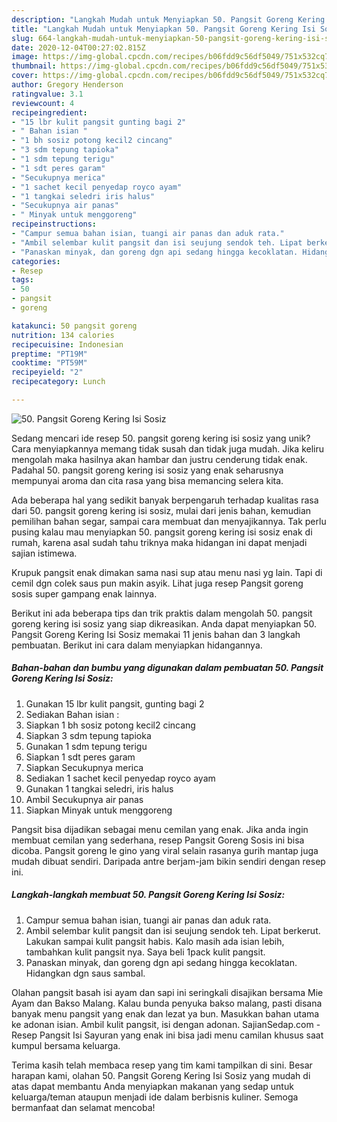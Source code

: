 ```yaml
---
description: "Langkah Mudah untuk Menyiapkan 50. Pangsit Goreng Kering Isi Sosiz, Lezat Sekali"
title: "Langkah Mudah untuk Menyiapkan 50. Pangsit Goreng Kering Isi Sosiz, Lezat Sekali"
slug: 664-langkah-mudah-untuk-menyiapkan-50-pangsit-goreng-kering-isi-sosiz-lezat-sekali
date: 2020-12-04T00:27:02.815Z
image: https://img-global.cpcdn.com/recipes/b06fdd9c56df5049/751x532cq70/50-pangsit-goreng-kering-isi-sosiz-foto-resep-utama.jpg
thumbnail: https://img-global.cpcdn.com/recipes/b06fdd9c56df5049/751x532cq70/50-pangsit-goreng-kering-isi-sosiz-foto-resep-utama.jpg
cover: https://img-global.cpcdn.com/recipes/b06fdd9c56df5049/751x532cq70/50-pangsit-goreng-kering-isi-sosiz-foto-resep-utama.jpg
author: Gregory Henderson
ratingvalue: 3.1
reviewcount: 4
recipeingredient:
- "15 lbr kulit pangsit gunting bagi 2"
- " Bahan isian "
- "1 bh sosiz potong kecil2 cincang"
- "3 sdm tepung tapioka"
- "1 sdm tepung terigu"
- "1 sdt peres garam"
- "Secukupnya merica"
- "1 sachet kecil penyedap royco ayam"
- "1 tangkai seledri iris halus"
- "Secukupnya air panas"
- " Minyak untuk menggoreng"
recipeinstructions:
- "Campur semua bahan isian, tuangi air panas dan aduk rata."
- "Ambil selembar kulit pangsit dan isi seujung sendok teh. Lipat berkerut. Lakukan sampai kulit pangsit habis. Kalo masih ada isian lebih, tambahkan kulit pangsit nya. Saya beli 1pack kulit pangsit."
- "Panaskan minyak, dan goreng dgn api sedang hingga kecoklatan. Hidangkan dgn saus sambal."
categories:
- Resep
tags:
- 50
- pangsit
- goreng

katakunci: 50 pangsit goreng 
nutrition: 134 calories
recipecuisine: Indonesian
preptime: "PT19M"
cooktime: "PT59M"
recipeyield: "2"
recipecategory: Lunch

---
```



![50. Pangsit Goreng Kering Isi Sosiz](https://img-global.cpcdn.com/recipes/b06fdd9c56df5049/751x532cq70/50-pangsit-goreng-kering-isi-sosiz-foto-resep-utama.jpg)

Sedang mencari ide resep 50. pangsit goreng kering isi sosiz yang unik? Cara menyiapkannya memang tidak susah dan tidak juga mudah. Jika keliru mengolah maka hasilnya akan hambar dan justru cenderung tidak enak. Padahal 50. pangsit goreng kering isi sosiz yang enak seharusnya mempunyai aroma dan cita rasa yang bisa memancing selera kita.

Ada beberapa hal yang sedikit banyak berpengaruh terhadap kualitas rasa dari 50. pangsit goreng kering isi sosiz, mulai dari jenis bahan, kemudian pemilihan bahan segar, sampai cara membuat dan menyajikannya. Tak perlu pusing kalau mau menyiapkan 50. pangsit goreng kering isi sosiz enak di rumah, karena asal sudah tahu triknya maka hidangan ini dapat menjadi sajian istimewa.

Krupuk pangsit enak dimakan sama nasi sup atau menu nasi yg lain. Tapi di cemil dgn colek saus pun makin asyik. Lihat juga resep Pangsit goreng sosis super gampang enak lainnya.


Berikut ini ada beberapa tips dan trik praktis dalam mengolah 50. pangsit goreng kering isi sosiz yang siap dikreasikan. Anda dapat menyiapkan 50. Pangsit Goreng Kering Isi Sosiz memakai 11 jenis bahan dan 3 langkah pembuatan. Berikut ini cara dalam menyiapkan hidangannya.

<!--inarticleads1-->

##### Bahan-bahan dan bumbu yang digunakan dalam pembuatan 50. Pangsit Goreng Kering Isi Sosiz:

1. Gunakan 15 lbr kulit pangsit, gunting bagi 2
1. Sediakan  Bahan isian :
1. Siapkan 1 bh sosiz potong kecil2 cincang
1. Siapkan 3 sdm tepung tapioka
1. Gunakan 1 sdm tepung terigu
1. Siapkan 1 sdt peres garam
1. Siapkan Secukupnya merica
1. Sediakan 1 sachet kecil penyedap royco ayam
1. Gunakan 1 tangkai seledri, iris halus
1. Ambil Secukupnya air panas
1. Siapkan  Minyak untuk menggoreng


Pangsit bisa dijadikan sebagai menu cemilan yang enak. Jika anda ingin membuat cemilan yang sederhana, resep Pangsit Goreng Sosis ini bisa dicoba. Pangsit goreng le gino yang viral selain rasanya gurih mantap juga mudah dibuat sendiri. Daripada antre berjam-jam bikin sendiri dengan resep ini. 

<!--inarticleads2-->

##### Langkah-langkah membuat 50. Pangsit Goreng Kering Isi Sosiz:

1. Campur semua bahan isian, tuangi air panas dan aduk rata.
1. Ambil selembar kulit pangsit dan isi seujung sendok teh. Lipat berkerut. Lakukan sampai kulit pangsit habis. Kalo masih ada isian lebih, tambahkan kulit pangsit nya. Saya beli 1pack kulit pangsit.
1. Panaskan minyak, dan goreng dgn api sedang hingga kecoklatan. Hidangkan dgn saus sambal.


Olahan pangsit basah isi ayam dan sapi ini seringkali disajikan bersama Mie Ayam dan Bakso Malang. Kalau bunda penyuka bakso malang, pasti disana banyak menu pangsit yang enak dan lezat ya bun. Masukkan bahan utama ke adonan isian. Ambil kulit pangsit, isi dengan adonan. SajianSedap.com - Resep Pangsit Isi Sayuran yang enak ini bisa jadi menu camilan khusus saat kumpul bersama keluarga. 

Terima kasih telah membaca resep yang tim kami tampilkan di sini. Besar harapan kami, olahan 50. Pangsit Goreng Kering Isi Sosiz yang mudah di atas dapat membantu Anda menyiapkan makanan yang sedap untuk keluarga/teman ataupun menjadi ide dalam berbisnis kuliner. Semoga bermanfaat dan selamat mencoba!
